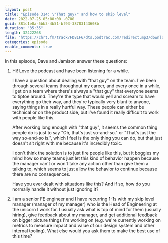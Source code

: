```yaml
---
layout: post
title: "Episode 314: \"That guy\" and how to skip level"
date: 2022-07-25 05:00:00 -0700
guid: 881c1e0a-5bb3-4b51-bf93-38783143608b
duration: "35:35"
length: 32422268
file: "https://chrt.fm/track/FD81F6/dts.podtrac.com/redirect.mp3/download.softskills.audio/sse-314.mp3"
categories: episode
enable_comments: true
---
```


In this episode, Dave and Jamison answer these questions:

1. Hi! Love the podcast and have been listening for a while.
   
   I have a question about dealing with "that guy" on the team. I've been through several teams throughout my career, and every once in a while, I get on a team where there's always a "that guy" that everyone seems to tiptoe around. They're the type that would yell and scream to have everything go their way, and they're typically very blunt to anyone, saying things in a really hurtful way. These people can either be technical or on the product side, but I've found it really difficult to work with people like this.
   
   After working long enough with "that guy", it seems the common thing people do is just to say "Oh, that's just so-and-so." or "That's just the way so-and-so is.", which I feel is the only thing you can do, but that just doesn't sit right with me because it's incredibly toxic.
   
   I don't think the solution is to just fire people like this, but it boggles my mind how so many teams just let this kind of behavior happen because the manager can't or won't take any action other than give them a talking to, which seems to just allow the behavior to continue because there are no consequences.
   
   Have you ever dealt with situations like this? And if so, how do you normally handle it without just ignoring it?

2. I am a senior FE engineer and I have recurring 1-1s with my skip level manager (manager of my manager) who is the Head of Engineering at the unicorn I work for. I usually ask what is top of mind for them (usually hiring), give feedback about my manager, and get additional feedback on bigger picture things I'm working on (e.g. we're currently working on metrics to measure impact and value of our design system and other internal tooling). What else would you ask them to make the best use of this time?
